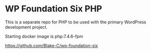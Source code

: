 # WP Foundation Six PHP

This is a separate repo for PHP to be used with the primary WordPress development project.

Starting docker image is php:7.4.6-fpm

https://github.com/Blake-C/wp-foundation-six
